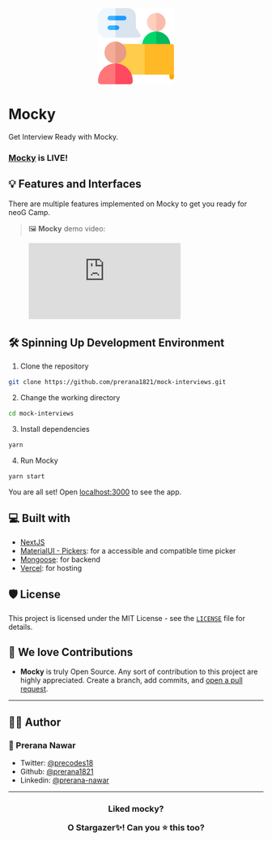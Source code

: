 <p align="center">
  <a href="https://github.com/prerana-nawar/mock-interviews" rel="noopener" target="_blank"><img width="150" src="./public/images/mocky.png" alt="Mocky's Logo"></a></p>
</p>

# Mocky

Get Interview Ready with Mocky.

### [Mocky](https://mock-interviews.vercel.app/) is LIVE!

## 💡 **Features and Interfaces**

There are multiple features implemented on Mocky to get you ready for neoG Camp.

> 🖼 **Mocky** demo video:

<figure class="video_container">
  <iframe src="https://user-images.githubusercontent.com/61601706/185978492-45ba8ff8-6d8f-43b6-a82b-22cf8fa85c3b.mp4" frameborder="0" allowfullscreen="true"> </iframe>
</figure>


## 🛠️ **Spinning Up Development Environment**

1. Clone the repository

```bash
git clone https://github.com/prerana1821/mock-interviews.git
```

2. Change the working directory

```bash
cd mock-interviews
```

3. Install dependencies

```bash
yarn
```

4. Run Mocky

```bash
yarn start
```

You are all set! Open [localhost:3000](http://localhost:3000/) to see the app.

## **💻 Built with**

- [NextJS](https://nextjs.org/)
- [MaterialUI - Pickers](https://www.npmjs.com/package/@material-ui/pickers): for a accessible and compatible time picker
- [Mongoose](https://mongoosejs.com/): for backend
- [Vercel](http://vercel.com/): for hosting

## 🛡️ License

This project is licensed under the MIT License - see the [`LICENSE`](LICENSE) file for details.

## **💖 We love Contributions**

- **Mocky** is truly Open Source. Any sort of contribution to this project are highly appreciated. Create a branch, add commits, and [open a pull request](https://github.com/prerana1821/mock-interviews/compare).

---

## **👨‍💻 Author**

### 👤 Prerana Nawar

- Twitter: [@precodes18](https://twitter.com/precodes18)
- Github: [@prerana1821](https://github.com/prerana1821)
- Linkedin: [@prerana-nawar](https://linkedin.com/in/prerana-nawar)

---

<h3 align="center">
<b>Liked mocky?

O Stargazer✨! Can you ⭐️ this too? </b>

</h3>
